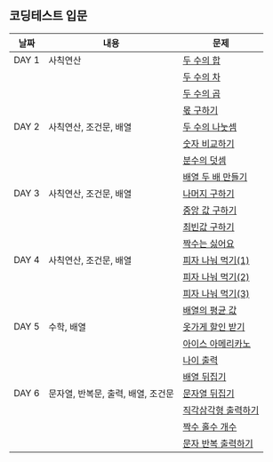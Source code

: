 ## 코딩테스트 입문

| 날짜  | 내용                               | 문제                                  |
| ----- | ---------------------------------- | ------------------------------------- |
| DAY 1 | 사칙연산                           | [두 수의 합](./DAY_01/01.js)          |
|       |                                    | [두 수의 차](./DAY_01/02.js)          |
|       |                                    | [두 수의 곱](./DAY_01/03.js)          |
|       |                                    | [몫 구하기](./DAY_01/04.js)           |
| DAY 2 | 사칙연산, 조건문, 배열             | [두 수의 나눗셈](./DAY_02/01.js)      |
|       |                                    | [숫자 비교하기](./DAY_02/02.js)       |
|       |                                    | [분수의 덧셈](./DAY_02/03.js)         |
|       |                                    | [배열 두 배 만들기](./DAY_02/04.js)   |
| DAY 3 | 사칙연산, 조건문, 배열             | [나머지 구하기](./DAY_03/01.js)       |
|       |                                    | [중앙 값 구하기](./DAY_03/02.js)      |
|       |                                    | [최빈값 구하기](./DAY_03/03.js)       |
|       |                                    | [짝수는 싫어요](./DAY_03/04.js)       |
| DAY 4 | 사칙연산, 조건문, 배열             | [피자 나눠 먹기(1)](./DAY_04/01.js)   |
|       |                                    | [피자 나눠 먹기(2)](./DAY_04/02.js)   |
|       |                                    | [피자 나눠 먹기(3)](./DAY_04/03.js)   |
|       |                                    | [배열의 평균 값](./DAY_04/04.js)      |
| DAY 5 | 수학, 배열                         | [옷가게 할인 받기](./DAY_05/01.js)    |
|       |                                    | [아이스 아메리카노](./DAY_05/02.js)   |
|       |                                    | [나이 출력](./DAY_05/03.js)           |
|       |                                    | [배열 뒤집기](./DAY_05/04.js)         |
| DAY 6 | 문자열, 반복문, 출력, 배열, 조건문 | [문자열 뒤집기](./DAY_06/01.js)       |
|       |                                    | [직각삼각형 출력하기](./DAY_06/02.js) |
|       |                                    | [짝수 홀수 개수](./DAY_06/03.js)      |
|       |                                    | [문자 반복 출력하기](./DAY_06/04.js)  |
